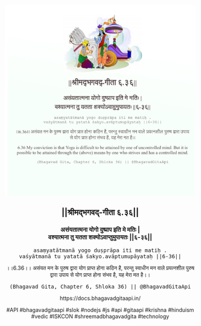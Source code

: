 <img src="../../asset/BG_6_36.png"/>
<center><h2>||श्रीमद्‍भगवद्‍-गीता ६.३६||</h2>
<h3>असंयतात्मना योगो दुष्प्राप इति मे मतिः |<br/>वश्यात्मना तु यतता शक्योऽवाप्तुमुपायतः ||६-३६||</h3>
<pre>asaṃyatātmanā yogo duṣprāpa iti me matiḥ .<br/>vaśyātmanā tu yatatā śakyo.avāptumupāyataḥ ||6-36||</pre>
<p>।।6.36।। असंयत मन के पुरुष द्वारा योग प्राप्त होना कठिन है, परन्तु स्वाधीन मन वाले प्रयत्नशील पुरुष द्वारा उपाय से योग प्राप्त होना संभव है, यह मेरा मत है।।</p>
<pre>(Bhagavad Gita, Chapter 6, Shloka 36) || @BhagavadGitaApi</pre><p>https://docs.bhagavadgitaapi.in/</p><p>#API #bhagavadgitaapi #slok #nodejs #js #api #gitaapi #krishna #hinduism #vedic #ISKCON #shreemadbhagavadgita #technology</p></center>
